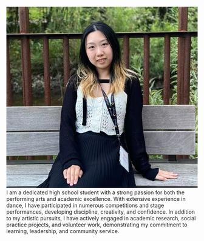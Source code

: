 ![My Logo](TiffanyLogo.jpg)
I am a dedicated high school student with a strong passion for both the performing arts and academic excellence. With extensive experience in dance, I have participated in numerous competitions and stage performances, developing discipline, creativity, and confidence. In addition to my artistic pursuits, I have actively engaged in academic research, social practice projects, and volunteer work, demonstrating my commitment to learning, leadership, and community service.

